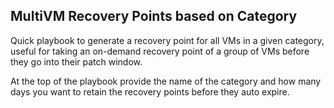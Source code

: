 MultiVM Recovery Points based on Category
------

Quick playbook to generate a recovery point for all VMs in a given category, useful for taking an on-demand recovery point of a group of VMs before they go into their patch window.

At the top of the playbook provide the name of the category and how many days you want to retain the recovery points before they auto expire.
